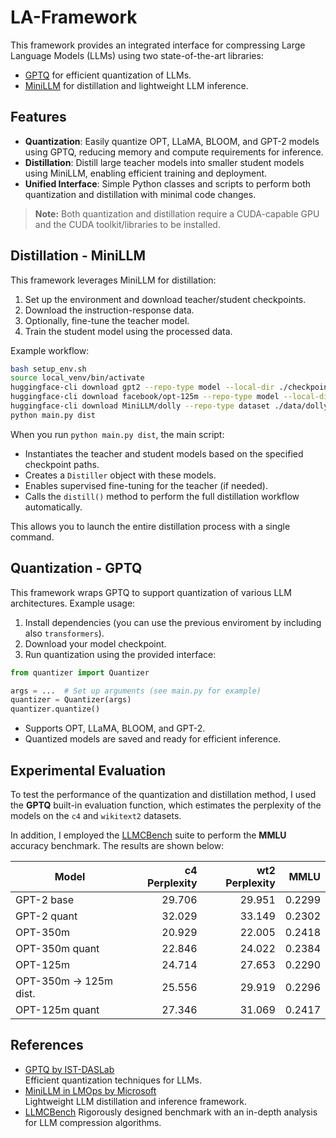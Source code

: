 # LA-Framework

This framework provides an integrated interface for compressing Large Language Models (LLMs) using two state-of-the-art libraries:

- [GPTQ](https://github.com/IST-DASLab/gptq) for efficient quantization of LLMs.
- [MiniLLM](https://github.com/microsoft/LMOps/tree/main/minillm) for distillation and lightweight LLM inference.

## Features

- **Quantization**: Easily quantize OPT, LLaMA, BLOOM, and GPT-2 models using GPTQ, reducing memory and compute requirements for inference.
- **Distillation**: Distill large teacher models into smaller student models using MiniLLM, enabling efficient training and deployment.
- **Unified Interface**: Simple Python classes and scripts to perform both quantization and distillation with minimal code changes.

> **Note:** Both quantization and distillation require a CUDA-capable GPU and the CUDA toolkit/libraries to be installed.

## Distillation - MiniLLM

This framework leverages MiniLLM for distillation:

1. Set up the environment and download teacher/student checkpoints.
2. Download the instruction-response data.
3. Optionally, fine-tune the teacher model.
4. Train the student model using the processed data.

Example workflow:

```bash
bash setup_env.sh
source local_venv/bin/activate
huggingface-cli download gpt2 --repo-type model --local-dir ./checkpoints/gpt2-base
huggingface-cli download facebook/opt-125m --repo-type model --local-dir ./checkpoints/facebook-125m
huggingface-cli download MiniLLM/dolly --repo-type dataset ./data/dolly/
python main.py dist
```

When you run `python main.py dist`, the main script:
- Instantiates the teacher and student models based on the specified checkpoint paths.
- Creates a `Distiller` object with these models.
- Enables supervised fine-tuning for the teacher (if needed).
- Calls the `distill()` method to perform the full distillation workflow automatically.

This allows you to launch the entire distillation process with a single command.

## Quantization - GPTQ

This framework wraps GPTQ to support quantization of various LLM architectures. Example usage:

1. Install dependencies (you can use the previous enviroment by including also `transformers`).
2. Download your model checkpoint.
3. Run quantization using the provided interface:

```python
from quantizer import Quantizer

args = ...  # Set up arguments (see main.py for example)
quantizer = Quantizer(args)
quantizer.quantize()
```

- Supports OPT, LLaMA, BLOOM, and GPT-2.
- Quantized models are saved and ready for efficient inference.

## Experimental Evaluation

To test the performance of the quantization and distillation method, I used the **GPTQ** built-in evaluation function, which estimates the perplexity of the models on the `c4` and `wikitext2` datasets.

In addition, I employed the [LLMCBench](https://github.com/AboveParadise/LLMCBench/) suite to perform the **MMLU** accuracy benchmark. The results are shown below:

| Model                  | c4 Perplexity | wt2 Perplexity | MMLU    |
|------------------------|--------------:|---------------:|--------:|
| GPT-2 base             | 29.706        | 29.951         | 0.2299  |
| GPT-2 quant            | 32.029        | 33.149         | 0.2302  |
| OPT-350m               | 20.929        | 22.005         | 0.2418  |
| OPT-350m quant         | 22.846        | 24.022         | 0.2384  |
| OPT-125m               | 24.714        | 27.653         | 0.2290  |
| OPT-350m → 125m dist.  | 25.556        | 29.919         | 0.2296  |
| OPT-125m quant         | 27.346        | 31.069         | 0.2417  |


## References

- [GPTQ by IST-DASLab](https://github.com/IST-DASLab/gptq)  
  Efficient quantization techniques for LLMs.
- [MiniLLM in LMOps by Microsoft](https://github.com/microsoft/LMOps/tree/main/minillm)  
  Lightweight LLM distillation and inference framework.
- [LLMCBench](https://github.com/AboveParadise/LLMCBench/)
  Rigorously designed benchmark with an in-depth analysis for LLM compression algorithms.